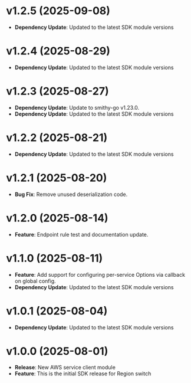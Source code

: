# v1.2.5 (2025-09-08)

* **Dependency Update**: Updated to the latest SDK module versions

# v1.2.4 (2025-08-29)

* **Dependency Update**: Updated to the latest SDK module versions

# v1.2.3 (2025-08-27)

* **Dependency Update**: Update to smithy-go v1.23.0.
* **Dependency Update**: Updated to the latest SDK module versions

# v1.2.2 (2025-08-21)

* **Dependency Update**: Updated to the latest SDK module versions

# v1.2.1 (2025-08-20)

* **Bug Fix**: Remove unused deserialization code.

# v1.2.0 (2025-08-14)

* **Feature**: Endpoint rule test and documentation update.

# v1.1.0 (2025-08-11)

* **Feature**: Add support for configuring per-service Options via callback on global config.
* **Dependency Update**: Updated to the latest SDK module versions

# v1.0.1 (2025-08-04)

* **Dependency Update**: Updated to the latest SDK module versions

# v1.0.0 (2025-08-01)

* **Release**: New AWS service client module
* **Feature**: This is the initial SDK release for Region switch

